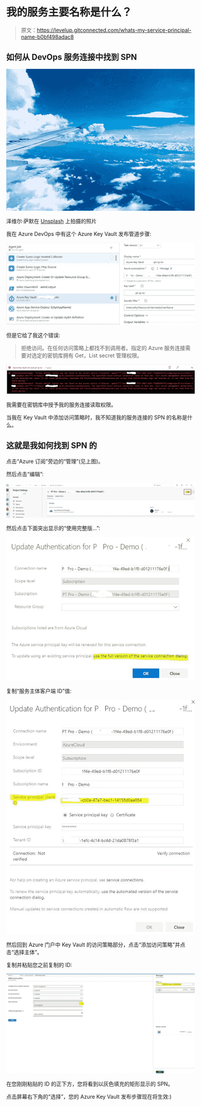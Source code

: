 # 我的服务主要名称是什么？

> 原文：<https://levelup.gitconnected.com/whats-my-service-principal-name-b0bf498adac8>

## 如何从 DevOps 服务连接中找到 SPN

![](img/a23236ce74212de98b0186d06561c2ff.png)

泽维尔·萨默在 [Unsplash](https://unsplash.com/s/photos/azure-devops) 上拍摄的照片

我在 Azure DevOps 中有这个 Azure Key Vault 发布管道步骤:

![](img/a38aa7ccabae9d5286c971bb17b8a558.png)

但是它给了我这个错误:

> 拒绝访问。在任何访问策略上都找不到调用者。指定的 Azure 服务连接需要对选定的密钥库拥有 Get，List secret 管理权限。

![](img/c844fd28ef9bc2694ab12260d3048806.png)

我需要在密钥库中授予我的服务连接读取权限。

当我在 Key Vault 中添加访问策略时，我不知道我的服务连接的 SPN 的名称是什么。

## 这就是我如何找到 SPN 的

点击“Azure 订阅”旁边的“管理”(见上图)。

然后点击“编辑”:

![](img/53c1da3ccb803737fc04db43a2d55ef9.png)

然后点击下面突出显示的“使用完整版…”:

![](img/90279e8318695b20986adb531c46ffa0.png)

复制“服务主体客户端 ID”值:

![](img/9d58a45d3311a4d32014cad5149fae7a.png)

然后回到 Azure 门户中 Key Vault 的访问策略部分，点击“添加访问策略”并点击“选择主体”。

复制并粘贴您之前复制的 ID:

![](img/303cc1ebe5d37095255466f298f76342.png)

在您刚刚粘贴的 ID 的正下方，您将看到以灰色填充的矩形显示的 SPN。

点击屏幕右下角的“选择”，您的 Azure Key Vault 发布步骤现在将生效:)
